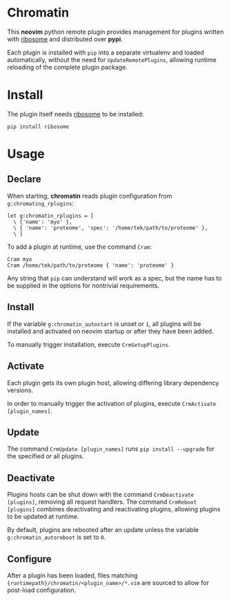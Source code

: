 # Chromatin

This **neovim** python remote plugin provides management for plugins written with [ribosome] and distributed over
**pypi**.

Each plugin is installed with `pip` into a separate virtualenv and loaded automatically, without the need for
`UpdateRemotePlugins`, allowing runtime reloading of the complete plugin package.

# Install

The plugin itself needs [ribosome] to be installed:

```
pip install ribosome
```

# Usage

## Declare
When starting, **chromatin** reads plugin configuration from `g:chromating_rplugins`:

```viml
let g:chromatin_rplugins = [
  \ {'name': 'myo' },
  \ { 'name': 'proteome', 'spec': '/home/tek/path/to/proteome' },
  \ ]
```

To add a plugin at runtime, use the command `Cram`:

```
Cram myo
Cram /home/tek/path/to/proteome { 'name': 'proteome' }
```

Any string that `pip` can understand will work as a spec, but the name has to be supplied in the options for nontrivial
requirements.

## Install

If the variable `g:chromatin_autostart` is unset or `1`, all plugins will be installed and activated on neovim startup
or after they have been added.

To manually trigger installation, execute `CrmSetupPlugins`.

## Activate

Each plugin gets its own plugin host, allowing differing library dependency versions.

In order to manually trigger the activation of plugins, execute `CrmActivate [plugin_names]`.

## Update

The command `CrmUpdate [plugin_names]` runs `pip install --upgrade` for the specified or all plugins.

## Deactivate

Plugins hosts can be shut down with the command `CrmDeactivate [plugins]`, removing all request handlers. The command
`CrmReboot [plugins]` combines deactivating and reactivating plugins, allowing plugins to be updated at runtime.

By default, plugins are rebooted after an update unless the variable `g:chromatin_autoreboot` is set to `0`.

## Configure

After a plugin has been loaded, files matching `{runtimepath}/chromatin/<plugin_name>/*.vim` are sourced to allow for
post-load configuration.

[ribosome]: https://github.com/tek/ribosome
